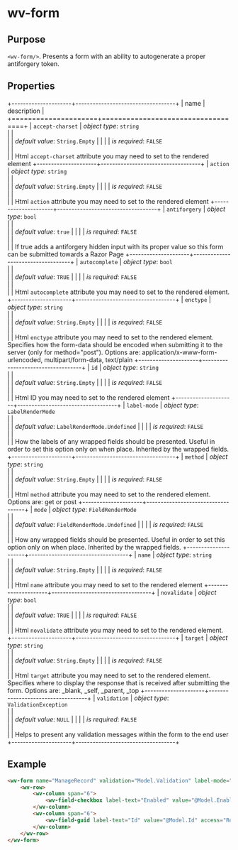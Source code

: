 ﻿<!--{"sort_order":10, "name": "wv-form", "label": "wv-form"}-->
# wv-form

## Purpose

`<wv-form/>`. Presents a form with an ability to autogenerate a proper antiforgery token.

## Properties

+---------------------+-----------------------------------+
| name                | description                       |
+=====================+===================================+
| `accept-charset`    | *object type*: `string`                         
|                     |         
|                     | *default value*: `String.Empty`
|                     |
|                     | *is required*: `FALSE`                      
|                     |                                   
|                     | Html `accept-charset` attribute you may need to set to the rendered element
+---------------------+-----------------------------------+
| `action`            | *object type*: `string`                         
|                     |         
|                     | *default value*: `String.Empty`
|                     |
|                     | *is required*: `FALSE`                      
|                     |                                   
|                     | Html `action` attribute you may need to set to the rendered element
+---------------------+-----------------------------------+
| `antiforgery`       | *object type*: `bool`                         
|                     |         
|                     | *default value*: `true`
|                     |
|                     | *is required*: `FALSE`                      
|                     |                                   
|                     | If true adds a antiforgery hidden input with its proper value so this form can be submitted towards a Razor Page
+---------------------+-----------------------------------+
| `autocomplete`      | *object type*: `bool`                         
|                     |         
|                     | *default value*: `TRUE`
|                     |
|                     | *is required*: `FALSE`                      
|                     |                                   
|                     | Html `autocomplete` attribute you may need to set to the rendered element. 
+---------------------+-----------------------------------+
| `enctype`           | *object type*: `string`                         
|                     |         
|                     | *default value*: `String.Empty`
|                     |
|                     | *is required*: `FALSE`                      
|                     |                                   
|                     | Html `enctype` attribute you may need to set to the rendered element. Specifies how the form-data should be encoded when submitting it to the server (only for method="post"). Options are: application/x-www-form-urlencoded, multipart/form-data, text/plain
+---------------------+-----------------------------------+
| `id`                | *object type*: `string`                         
|                     |         
|                     | *default value*: `String.Empty`
|                     |
|                     | *is required*: `FALSE`                      
|                     |                                   
|                     | Html ID you may need to set to the rendered element
+---------------------+-----------------------------------+
| `label-mode`        | *object type*: `LabelRenderMode`                         
|                     |         
|                     | *default value*: `LabelRenderMode.Undefined`
|                     |
|                     | *is required*: `FALSE`                      
|                     |                                   
|                     | How the labels of any wrapped fields should be presented. Useful in order to set this option only on when place. Inherited by the wrapped fields.
+---------------------+-----------------------------------+
| `method`            | *object type*: `string`                         
|                     |         
|                     | *default value*: `String.Empty`
|                     |
|                     | *is required*: `FALSE`                      
|                     |                                   
|                     | Html `method` attribute you may need to set to the rendered element. Options are: get or post
+---------------------+-----------------------------------+
| `mode`              | *object type*: `FieldRenderMode`                         
|                     |         
|                     | *default value*: `FieldRenderMode.Undefined`
|                     |
|                     | *is required*: `FALSE`                      
|                     |                                   
|                     | How any wrapped fields should be presented. Useful in order to set this option only on when place. Inherited by the wrapped fields.
+---------------------+-----------------------------------+
| `name`              | *object type*: `string`                         
|                     |         
|                     | *default value*: `String.Empty`
|                     |
|                     | *is required*: `FALSE`                      
|                     |                                   
|                     | Html `name` attribute you may need to set to the rendered element
+---------------------+-----------------------------------+
| `novalidate`        | *object type*: `bool`                         
|                     |         
|                     | *default value*: `TRUE`
|                     |
|                     | *is required*: `FALSE`                      
|                     |                                   
|                     | Html `novalidate` attribute you may need to set to the rendered element. 
+---------------------+-----------------------------------+
| `target`            | *object type*: `string`                         
|                     |         
|                     | *default value*: `String.Empty`
|                     |
|                     | *is required*: `FALSE`                      
|                     |                                   
|                     | Html `target` attribute you may need to set to the rendered element. Specifies where to display the response that is received after submitting the form. Options are: _blank, _self, _parent, _top
+---------------------+-----------------------------------+
| `validation`        | *object type*: `ValidationException`                         
|                     |         
|                     | *default value*: `NULL`
|                     |
|                     | *is required*: `FALSE`                      
|                     |                                   
|                     | Helps to present any validation messages within the form to the end user
+---------------------+-----------------------------------+

## Example

```html
<wv-form name="ManageRecord" validation="Model.Validation" label-mode="Stacked" mode="Form" autocomplete="false">
	<wv-row>
		<wv-column span="6">
			<wv-field-checkbox label-text="Enabled" value="@Model.Enabled" name="Enabled" text-true="enable this schedule plan"></wv-field-checkbox>
		</wv-column>
		<wv-column span="6">
			<wv-field-guid label-text="Id" value="@Model.Id" access="ReadOnly" name="Id"></wv-field-guid>
		</wv-column>
	</wv-row>
</wv-form>
```

